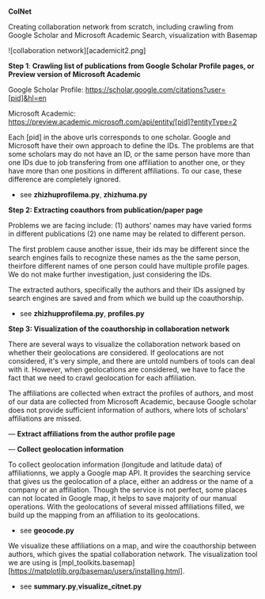 **ColNet**

Creating collaboration network from scratch, including crawling from Google Scholar and Microsoft Academic Search, visualization with Basemap

![collaboration network][academicit2.png]


**Step 1**:  **Crawling list of publications from Google Scholar Profile pages, or Preview version of Microsoft Academic**

Google Scholar Profile: https://scholar.google.com/citations?user=[pid]&hl=en

Microsoft Academic: https://preview.academic.microsoft.com/api/entity/[pid]?entityType=2

Each [pid] in the above urls corresponds to one scholar. Google and Microsoft have their own approach to define the IDs. The problems are that some scholars may do not have an ID, or the same person have more than one IDs due to job transfering from one affiliation to another one, or they have more than one positions in different affiliations. To our case, these difference are completely ignored.

- see **zhizhuprofilema.py**, **zhizhuma.py** 

**Step 2: Extracting coauthors from publication/paper page**

Problems we are facing include: (1) authors' names may have varied forms in different publications (2) one name may be related to different person.

The first problem cause another issue, their ids may be different since the search engines fails to recognize these names as the the same person, theirfore different names of one person could have multiple profile pages. We do not make further investigation, just considering the IDs.

The extracted authors, specifically the authors and their IDs assigned by search engines are saved and from which we build up the coauthorship. 

- see **zhizhupprofilema.py**, **profiles.py**  

**Step 3: Visualization of the coauthorship in collaboration network**

There are several ways to visualize the collaboration network based on whether their geolocations are considered. If geolocations are not considered, it's very simple, and there are untold numbers of tools can deal with it. However, when geolocations are considered, we have to face the fact that we need to crawl geolocation for each affiliation.

The affiliations are collected when extract the profiles of authors, and most of our data are collected from Microsoft Academic, because Google scholar does not provide sufficient information of authors, where lots of scholars' affiliations are missed. 

— **Extract affiliations from the author profile page**

— **Collect geolocation information**

To collect geolocation information (longitude and latitude data) of affiliationns, we apply a Google map API. It provides the searching service that gives us the geolocation of a place, either an address or the name of a company or an affiliation. Though the service is not perfect, some places can not located in Google map, it helps to save majority of our manual operations. With the geolocations of several missed affiliations filled, we build up the mapping from an affiliation to its geolocations. 

- see **geocode.py**

We visualize these affiliations on a map, and wire the coauthorship between authors, which gives the spatial collaboration network. The visualization tool we are using is [mpl_toolkits.basemap][https://matplotlib.org/basemap/users/installing.html].

- see **summary.py**,**visualize_citnet.py**